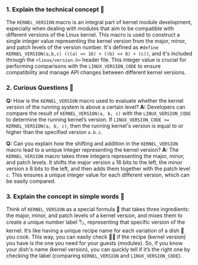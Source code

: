 ### 1. Explain the technical concept 📘
The `KERNEL_VERSION` macro is an integral part of kernel module development, especially when dealing with modules that aim to be compatible with different versions of the Linux kernel. This macro is used to construct a single integer value representing the kernel version from the major, minor, and patch levels of the version number. It's defined as `#define KERNEL_VERSION(a,b,c) (((a) << 16) + ((b) << 8) + (c))`, and it's included through the `<linux/version.h>` header file. This integer value is crucial for performing comparisons with the `LINUX_VERSION_CODE` to ensure compatibility and manage API changes between different kernel versions.

### 2. Curious Questions 🤔
**Q:** How is the `KERNEL_VERSION` macro used to evaluate whether the kernel version of the running system is above a certain level?
**A:** Developers can compare the result of `KERNEL_VERSION(a, b, c)` with the `LINUX_VERSION_CODE` to determine the running kernel’s version. If `LINUX_VERSION_CODE >= KERNEL_VERSION(a, b, c)`, then the running kernel's version is equal to or higher than the specified version `a.b.c`.

**Q:** Can you explain how the shifting and addition in the `KERNEL_VERSION` macro lead to a unique integer representing the kernel version?
**A:** The `KERNEL_VERSION` macro takes three integers representing the major, minor, and patch levels. It shifts the major version `a` 16 bits to the left, the minor version `b` 8 bits to the left, and then adds them together with the patch level `c`. This ensures a unique integer value for each different version, which can be easily compared.

### 3. Explain the concept in simple words 🌟
Think of `KERNEL_VERSION` as a special formula 🧪 that takes three ingredients: the major, minor, and patch levels of a kernel version, and mixes them to create a unique number label 🏷️, representing that specific version of the kernel. It’s like having a unique recipe name for each variation of a dish 🍲 you cook. This way, you can easily check 🕵️‍♂️ if the recipe (kernel version) you have is the one you need for your guests (modules). So, if you know your dish's name (kernel version), you can quickly tell if it’s the right one by checking the label (comparing `KERNEL_VERSION` and `LINUX_VERSION_CODE`).

